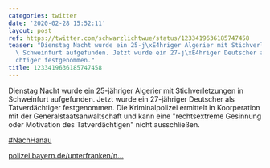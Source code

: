 ```yaml
---
categories: twitter
date: '2020-02-28 15:52:11'
layout: post
ref: https://twitter.com/schwarzlichtwue/status/1233419636185747458
teaser: "Dienstag Nacht wurde ein 25-j\xE4hriger Algerier mit Stichverletzungen in\
  \ Schweinfurt aufgefunden. Jetzt wurde ein 27-j\xE4hriger Deutscher als Tatverd\xE4\
  chtiger festgenommen."
title: 1233419636185747458
---
```

Dienstag Nacht wurde ein 25-jähriger Algerier mit Stichverletzungen in Schweinfurt aufgefunden. Jetzt wurde ein 27-jähriger Deutscher als Tatverdächtiger festgenommen.
Die Kriminalpolizei ermittelt in Koorperation mit der Generalstaatsanwaltschaft und kann eine "rechtsextreme Gesinnung oder Motivation des Tatverdächtigen" nicht ausschließen.

[#NachHanau](/t/nachhanau)

[polizei.bayern.de/unterfranken/n…](https://www.polizei.bayern.de/unterfranken/news/presse/aktuell/index.html/310559)